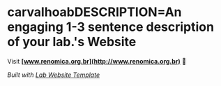
# carvalhoabDESCRIPTION=An engaging 1-3 sentence description of your lab.'s Website

Visit **[www.renomica.org.br](http://www.renomica.org.br)** 🚀

_Built with [Lab Website Template](https://greene-lab.gitbook.io/lab-website-template-docs)_
